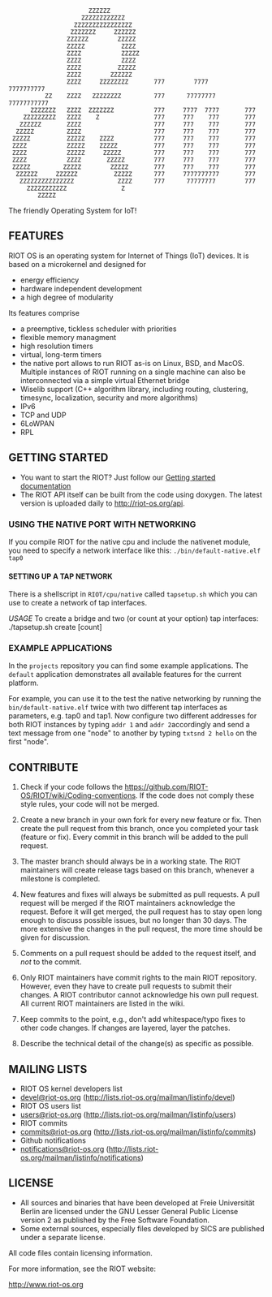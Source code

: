                           ZZZZZZ                                                
                        ZZZZZZZZZZZZ                                             
                      ZZZZZZZZZZZZZZZZ                                           
                     ZZZZZZZ     ZZZZZZ                                          
                    ZZZZZZ        ZZZZZ                                          
                    ZZZZZ          ZZZZ                                          
                    ZZZZ           ZZZZZ                                         
                    ZZZZ           ZZZZ                                          
                    ZZZZ          ZZZZZ                                          
                    ZZZZ        ZZZZZZ                                           
                    ZZZZ     ZZZZZZZZ       777        7777       7777777777     
              ZZ    ZZZZ   ZZZZZZZZ         777      77777777    77777777777     
          ZZZZZZZ   ZZZZ  ZZZZZZZ           777     7777  7777       777         
        ZZZZZZZZZ   ZZZZ    Z               777     777    777       777         
       ZZZZZZ       ZZZZ                    777     777    777       777         
      ZZZZZ         ZZZZ                    777     777    777       777         
     ZZZZZ          ZZZZZ    ZZZZ           777     777    777       777         
     ZZZZ           ZZZZZ    ZZZZZ          777     777    777       777         
     ZZZZ           ZZZZZ     ZZZZZ         777     777    777       777         
     ZZZZ           ZZZZ       ZZZZZ        777     777    777       777         
     ZZZZZ         ZZZZZ        ZZZZZ       777     777    777       777         
      ZZZZZZ     ZZZZZZ          ZZZZZ      777     7777777777       777         
       ZZZZZZZZZZZZZZZ            ZZZZ      777      77777777        777         
         ZZZZZZZZZZZ               Z                                             
            ZZZZZ                                                                
                                                                                 
The friendly Operating System for IoT!

## FEATURES
RIOT OS is an operating system for Internet of Things (IoT) devices. It is based on a microkernel and designed for
* energy efficiency
* hardware independent development
* a high degree of modularity

Its features comprise
* a preemptive, tickless scheduler with priorities
* flexible memory managment
* high resolution timers
* virtual, long-term timers
* the native port allows to run RIOT as-is on Linux, BSD, and MacOS. Multiple instances of RIOT running on a single machine can also be interconnected via a simple virtual Ethernet bridge
* Wiselib support (C++ algorithm library, including routing, clustering, timesync, localization, security and more algorithms)
* IPv6
* TCP and UDP
* 6LoWPAN
* RPL
 
## GETTING STARTED
* You want to start the RIOT? Just follow our [Getting started documentation](http://riot-os.org/doc/getting_started.html)
* The RIOT API itself can be built from the code using doxygen. The latest version is uploaded daily to http://riot-os.org/api.

### USING THE NATIVE PORT WITH NETWORKING
If you compile RIOT for the native cpu and include the nativenet module, you need to specify a network interface like this: `./bin/default-native.elf tap0`

#### SETTING UP A TAP NETWORK
There is a shellscript in `RIOT/cpu/native` called `tapsetup.sh` which you can use to create a network of tap interfaces.

*USAGE*
To create a bridge and two (or count at your option) tap interfaces:
./tapsetup.sh create [count]

### EXAMPLE APPLICATIONS
In the `projects` repository you can find some example applications. The `default` application demonstrates all available features for the current platform.

For example, you can use it to the test the native networking by running the `bin/default-native.elf` twice with two different tap interfaces as parameters, e.g. tap0 and tap1. Now configure two different addresses for both RIOT instances by typing `addr 1` and `addr 2`accordingly and send a text message from one "node" to another by typing `txtsnd 2 hello` on the first "node".

## CONTRIBUTE
1. Check if your code follows the https://github.com/RIOT-OS/RIOT/wiki/Coding-conventions. If the code does not comply these style rules, your code will not be merged.

2. Create a new branch in your own fork for every new feature or fix. Then create the pull request from this branch, once you completed your task (feature or fix). Every commit in this branch will be added to the pull request.

3. The master branch should always be in a working state. The RIOT maintainers will create release tags based on this branch, whenever a milestone is completed.

4. New features and fixes will always be submitted as pull requests. A pull request will be merged if the RIOT maintainers acknowledge the request. Before it will get merged, the pull request has to stay open long enough to discuss possible issues, but no longer than 30 days. The more extensive the changes in the pull request, the more time should be given for discussion.

5. Comments on a pull request should be added to the request itself, and *not* to the commit.

6. Only RIOT maintainers have commit rights to the main RIOT repository. However, even they have to create pull requests to submit their changes. A RIOT contributor cannot acknowledge his own pull request. All current RIOT maintainers are listed in the wiki.

7. Keep commits to the point, e.g., don't add whitespace/typo fixes to other code changes. If changes are layered, layer the patches.

8. Describe the technical detail of the change(s) as specific as possible.

## MAILING LISTS
* RIOT OS kernel developers list
 * devel@riot-os.org (http://lists.riot-os.org/mailman/listinfo/devel)
* RIOT OS users list
 * users@riot-os.org (http://lists.riot-os.org/mailman/listinfo/users)
* RIOT commits
 * commits@riot-os.org (http://lists.riot-os.org/mailman/listinfo/commits)
* Github notifications
 * notifications@riot-os.org  (http://lists.riot-os.org/mailman/listinfo/notifications)

## LICENSE
* All sources and binaries that have been developed at Freie Universität Berlin are
  licensed under the GNU Lesser General Public License version 2 as published by the
  Free Software Foundation.
* Some external sources, especially files developed by SICS are published under
  a separate license.
  
All code files contain licensing information.

For more information, see the RIOT website:

http://www.riot-os.org
